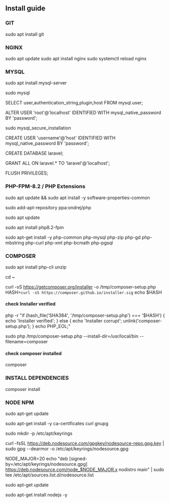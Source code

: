 ## Install guide 

### GIT
sudo apt install git

### NGINX
sudo apt update
sudo apt install nginx
sudo systemctl reload nginx

### MYSQL
sudo apt install mysql-server

sudo mysql

SELECT user,authentication_string,plugin,host FROM mysql.user;

ALTER USER 'root'@'localhost' IDENTIFIED WITH mysql_native_password BY 'password';

sudo mysql_secure_installation

CREATE USER 'username'@'host' IDENTIFIED WITH mysql_native_password BY 'password';

CREATE DATABASE laravel;

GRANT ALL ON laravel.* TO 'laravel'@'localhost';

FLUSH PRIVILEGES;

### PHP-FPM-8.2 / PHP Extensions

sudo apt update && sudo apt install -y software-properties-common

sudo add-apt-repository ppa:ondrej/php

sudo apt update

sudo apt install php8.2-fpm

sudo apt-get install -y php-common php-mysql php-zip php-gd php-mbstring php-curl php-xml php-bcmath php-pgsql

### COMPOSER
sudo apt install php-cli unzip

cd ~

curl -sS https://getcomposer.org/installer -o /tmp/composer-setup.php
HASH=`curl -sS https://composer.github.io/installer.sig`
echo $HASH

#### check Installer verified
php -r "if (hash_file('SHA384', '/tmp/composer-setup.php') === '$HASH') { echo 'Installer verified'; } else { echo 'Installer corrupt'; unlink('composer-setup.php'); } echo PHP_EOL;"

sudo php /tmp/composer-setup.php --install-dir=/usr/local/bin --filename=composer

#### check composer installed
composer

### INSTALL DEPENDENCIES
composer install


### NODE NPM
sudo apt-get update

sudo apt-get install -y ca-certificates curl gnupg

sudo mkdir -p /etc/apt/keyrings

curl -fsSL https://deb.nodesource.com/gpgkey/nodesource-repo.gpg.key | sudo gpg --dearmor -o /etc/apt/keyrings/nodesource.gpg

NODE_MAJOR=20
echo "deb [signed-by=/etc/apt/keyrings/nodesource.gpg] https://deb.nodesource.com/node_$NODE_MAJOR.x nodistro main" | sudo tee /etc/apt/sources.list.d/nodesource.list

sudo apt-get update

sudo apt-get install nodejs -y
